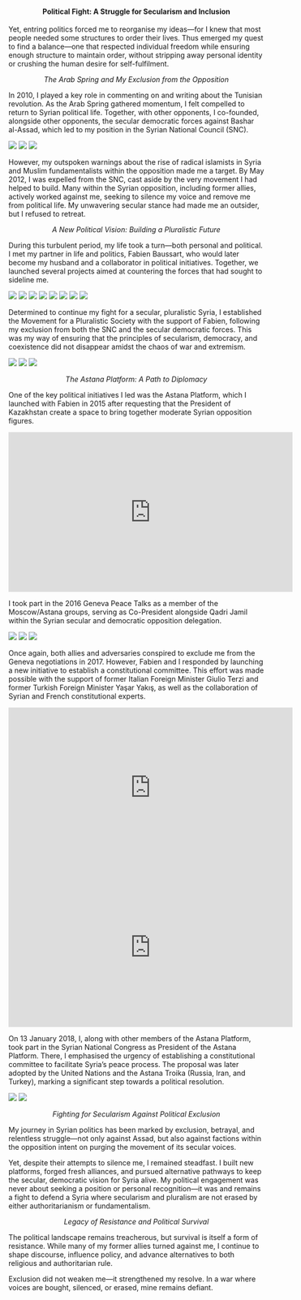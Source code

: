<center><h4>Political Fight: A Struggle for Secularism and Inclusion</h4></center>

Yet, entring politics forced me to reorganise my ideas—for I knew that most people needed some structures to order their lives. Thus emerged my quest to find a balance—one that respected individual freedom while ensuring enough structure to maintain order, without stripping away personal identity or crushing the human desire for self-fulfilment.

<center><i>The Arab Spring and My Exclusion from the Opposition</i></center>

In 2010, I played a key role in commenting on and writing about the Tunisian revolution. As the Arab Spring gathered momentum, I felt compelled to return to Syrian political life. Together, with other opponents, I co-founded, alongside other opponents, the secular democratic forces against Bashar al-Assad, which led to my position in the Syrian National Council (SNC).

![](49.jpeg)
![](50.jpeg)
![](51.jpeg)

However, my outspoken warnings about the rise of radical islamists in Syria and Muslim fundamentalists within the opposition made me a target. By May 2012, I was expelled from the SNC, cast aside by the very movement I had helped to build. Many within the Syrian opposition, including former allies, actively worked against me, seeking to silence my voice and remove me from political life. My unwavering secular stance had made me an outsider, but I refused to retreat.

<center><i>A New Political Vision: Building a Pluralistic Future</i></center>

During this turbulent period, my life took a turn—both personal and political. I met my partner in life and politics, Fabien Baussart, who would later become my husband and a collaborator in political initiatives. Together, we launched several projects aimed at countering the forces that had sought to sideline me.

![](52.jpeg)
![](53.jpeg)
![](54.jpeg)
![](55.jpeg)
![](56.jpeg)
![](57.jpeg)
![](58.jpeg)
![](59.jpeg)

Determined to continue my fight for a secular, pluralistic Syria, I established the Movement for a Pluralistic Society with the support of Fabien, following my exclusion from both the SNC and the secular democratic forces. This was my way of ensuring that the principles of secularism, democracy, and coexistence did not disappear amidst the chaos of war and extremism.

![](60.jpeg)
![](61.jpeg)
![](62.jpeg)

<center><i>The Astana Platform: A Path to Diplomacy</i></center>

One of the key political initiatives I led was the Astana Platform, which I launched with Fabien in 2015 after requesting that the President of Kazakhstan create a space to bring together moderate Syrian opposition figures.

<center><iframe width="560" height="315" src="https://www.youtube.com/embed/XYN2H_2E5W4" frameborder="0" allowfullscreen></iframe></center>


I took part in the 2016 Geneva Peace Talks as a member of the Moscow/Astana groups, serving as Co-President alongside Qadri Jamil within the Syrian secular and democratic opposition delegation.

![](63.jpeg)
![](64.jpeg)
![](65.jpeg)

Once again, both allies and adversaries conspired to exclude me from the Geneva negotiations in 2017. However, Fabien and I responded by launching a new initiative to establish a constitutional committee. This effort was made possible with the support of former Italian Foreign Minister Giulio Terzi and former Turkish Foreign Minister Yaşar Yakış, as well as the collaboration of Syrian and French constitutional experts.

<center>
<iframe width="560" height="315" src="https://www.youtube.com/embed/_BDVw_0xXIo" frameborder="0" allowfullscreen></iframe>
<iframe width="560" height="315" src="https://www.youtube.com/embed/nIbriciFyRo" frameborder="0" allowfullscreen></iframe>
</center>


 
On 13 January 2018, I, along with other members of the Astana Platform, took part in the Syrian National Congress as President of the Astana Platform. There, I emphasised the urgency of establishing a constitutional committee to facilitate Syria’s peace process. The proposal was later adopted by the United Nations and the Astana Troika (Russia, Iran, and Turkey), marking a significant step towards a political resolution.

![](66.jpeg)
![](67.jpeg)

<center><i>Fighting for Secularism Against Political Exclusion</i></center>

My journey in Syrian politics has been marked by exclusion, betrayal, and relentless struggle—not only against Assad, but also against factions within the opposition intent on purging the movement of its secular voices.

Yet, despite their attempts to silence me, I remained steadfast. I built new platforms, forged fresh alliances, and pursued alternative pathways to keep the secular, democratic vision for Syria alive. My political engagement was never about seeking a position or personal recognition—it was and remains a fight to defend a Syria where secularism and pluralism are not erased by either authoritarianism or fundamentalism.

<center><i>Legacy of Resistance and Political Survival</i></center>

The political landscape remains treacherous, but survival is itself a form of resistance. While many of my former allies turned against me, I continue to shape discourse, influence policy, and advance alternatives to both religious and authoritarian rule.

Exclusion did not weaken me—it strengthened my resolve. In a war where voices are bought, silenced, or erased, mine remains defiant.

